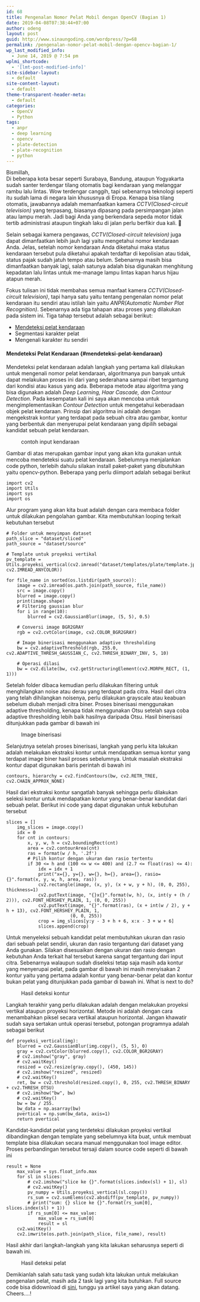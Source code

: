 ```yaml
---
id: 68
title: Pengenalan Nomor Pelat Mobil dengan OpenCV (Bagian 1)
date: 2019-04-08T07:38:44+07:00
author: odeng
layout: post
guid: http://www.sinaungoding.com/wordpress/?p=68
permalink: /pengenalan-nomor-pelat-mobil-dengan-opencv-bagian-1/
wp_last_modified_info:
  - June 14, 2019 @ 7:54 pm
wplmi_shortcode:
  - '[lmt-post-modified-info]'
site-sidebar-layout:
  - default
site-content-layout:
  - default
theme-transparent-header-meta:
  - default
categories:
  - OpenCV
  - Python
tags:
  - anpr
  - deep learning
  - opencv
  - plate-detection
  - plate-recognition
  - python
---
```

Bismillah,  
Di beberapa kota besar seperti Surabaya, Bandung, ataupun Yogyakarta sudah santer terdengar tilang otomatis bagi kendaraan yang melanggar rambu lalu lintas. Wow terdengar canggih, tapi sebenarnya teknologi seperti itu sudah lama di negara lain khususnya di Eropa. Kenapa bisa tilang otomatis, jawabannya adalah memanfaatkan kamera _CCTV(Closed-circuit television)_ yang terpasang, biasanya dipasang pada persimpangan jalan atau lampu merah. Jadi bagi Anda yang berkendara sepeda motor tidak tertib administrasi ataupun tingkah laku di jalan perlu berfikir dua kali. 🙂 

Selain sebagai kamera pengawas, _CCTV(Closed-circuit television)_ juga dapat dimanfaatkan lebih jauh lagi yaitu mengetahui nomor kendaraan Anda. Jelas, setelah nomor kendaraan Anda diketahui maka status kendaraan tersebut pula diketahui apakah terdaftar di kepolisian atau tidak, status pajak sudah jatuh tempo atau belum. Sebenarnya masih bisa dimanfaatkan banyak lagi, salah satunya adalah bisa digunakan menghitung kepadatan lalu lintas untuk me-manage lampu lintas kapan harus hijau atapun merah. 

Fokus tulisan ini tidak membahas semua manfaat kamera _CCTV(Closed-circuit television)_, tapi hanya satu yaitu tentang pengenalan nomor pelat kendaraan itu sendiri atau istilah lain yaitu _ANPR(Automatic Number Plat Recognition)_. Sebenarnya ada tiga tahapan atau proses yang dilakukan pada sistem ini. Tiga tahap tersebut adalah sebagai berikut:

  * [Mendeteksi pelat kendaraan](#mendeteksi-pelat-kendaraan)
  * Segmentasi karakter pelat
  * Mengenali karakter itu sendiri

#### Mendeteksi Pelat Kendaraan {#mendeteksi-pelat-kendaraan}

Mendeteksi pelat kendaraan adalah langkah yang pertama kali dilakukan untuk mengenali nomor pelat kendaraan, algoritmanya pun banyak untuk dapat melakukan proses ini dari yang sederahana sampai ribet tergantung dari kondisi atau kasus yang ada. Beberapa metode atau algoritma yang bisa digunakan adalah _Deep Learning, Haar Cascade, dan Contour Detection_. Pada kesempatan kali ini saya akan mencoba untuk mengimplementasikan _Contour Detection_ untuk mengetahui keberadaan objek pelat kendaraan. Prinsip dari algoritma ini adalah dengan mengekstrak kontur yang terdapat pada sebuah citra atau gambar, kontur yang berbentuk dan menyerupai pelat kendaraan yang dipilih sebagai kandidat sebuah pelat kendaraan.

<div class="wp-block-image">
  <figure class="aligncenter"><a href="/assets/images/2019/04/car6-1-e1554679360862.jpg" target="_blank" rel="noreferrer noopener"><img src="/assets/images/2019/04/car6-1-e1554679360862.jpg" alt="" class="wp-image-70" /></a><figcaption>contoh input kendaraan</figcaption></figure>
</div>

Gambar di atas merupakan gambar input yang akan kita gunakan untuk mencoba mendeteksi suatu pelat kendaraan. Sebelumnya menjalankan code python, terlebih dahulu silakan install paket-paket yang dibutuhkan yaitu opencv-python. Beberapa yang perlu diimport adalah sebagai berikut

<pre class="wp-block-code"><code>import cv2
import Utils
import sys
import os</code></pre>

Alur program yang akan kita buat adalah dengan cara membaca folder untuk dilakukan pengolahan gambar. Kita membutuhkan looping terkait kebutuhan tersebut

<pre class="wp-block-code"><code># Folder untuk menyimpan dataset
path_slice = "dataset/sliced"
path_source = "dataset/source"

# Template untuk proyeksi vertikal
pv_template = Utils.proyeksi_vertical(cv2.imread("dataset/templates/plate/template.jpg", cv2.IMREAD_ANYCOLOR))

for file_name in sorted(os.listdir(path_source)):
    image = cv2.imread(os.path.join(path_source, file_name))
    src = image.copy()
    blurred = image.copy()
    print(image.shape)
    # Filtering gaussian blur
    for i in range(10):
        blurred = cv2.GaussianBlur(image, (5, 5), 0.5)

    # Conversi image BGR2GRAY
    rgb = cv2.cvtColor(image, cv2.COLOR_BGR2GRAY)

    # Image binerisasi menggunakan adaptive thresholding
    bw = cv2.adaptiveThreshold(rgb, 255.0, cv2.ADAPTIVE_THRESH_GAUSSIAN_C, cv2.THRESH_BINARY_INV, 5, 10)

    # Operasi dilasi
    bw = cv2.dilate(bw, cv2.getStructuringElement(cv2.MORPH_RECT, (1, 1)))</code></pre>

Setelah folder dibaca kemudian perlu dilakukan filtering untuk menghilangkan noise atau derau yang terdapat pada citra. Hasil dari citra yang telah dihilangkan noisenya, perlu dilakukan grayscale atau keabuan sebelum diubah menjadi citra biner. Proses binerisasi menggunakan adaptive thresholding, kenapa tidak menggunakan Otsu setelah saya coba adaptive thresholding lebih baik hasilnya daripada Otsu. Hasil binerisasi ditunjukkan pada gambar di bawah ini

<div class="wp-block-image">
  <figure class="aligncenter"><img src="/assets/images/2019/04/bw-e1554704369755.jpg" alt="" class="wp-image-75" /><figcaption>Image binerisasi</figcaption></figure>
</div>

Selanjutnya setelah proses binerisasi, langkah yang perlu kita lakukan adalah melakukan ekstraksi kontur untuk mendapatkan semua kontur yang terdapat image biner hasil proses sebelumnya. Untuk masalah ekstraksi kontur dapat digunakan baris perintah di bawah ini

<pre class="wp-block-code"><code>contours, hierarchy = cv2.findContours(bw, cv2.RETR_TREE, cv2.CHAIN_APPROX_NONE)</code></pre>

Hasil dari ekstraksi kontur sangatlah banyak sehingga perlu dilakukan seleksi kontur untuk mendapatkan kontur yang benar-benar kandidat dari sebuah pelat. Berikut ini code yang dapat digunakan untuk kebutuhan tersebut

<pre class="wp-block-code"><code>slices = []
    img_slices = image.copy()
    idx = 0
    for cnt in contours:
        x, y, w, h = cv2.boundingRect(cnt)
        area = cv2.contourArea(cnt)
        ras = format(w / h, '.2f')
        # Pilih kontur dengan ukuran dan rasio tertentu
        if 30 &lt;= h and (100 &lt;= w &lt;= 400) and (2.7 &lt;= float(ras) &lt;= 4):
            idx = idx + 1
            print("x={}, y={}, w={}, h={}, area={}, rasio={}".format(x, y, w, h, area, ras))
            cv2.rectangle(image, (x, y), (x + w, y + h), (0, 0, 255), thickness=1)
            cv2.putText(image, "{}x{}".format(w, h), (x, int(y + (h / 2))), cv2.FONT_HERSHEY_PLAIN, 1, (0, 0, 255))
            cv2.putText(image, "{}".format(ras), (x + int(w / 2), y + h + 13), cv2.FONT_HERSHEY_PLAIN, 1,
                        (0, 0, 255))
            crop = img_slices[y:y - 3 + h + 6, x:x - 3 + w + 6]
            slices.append(crop)</code></pre>

Untuk menyeleksi sebuah kandidat pelat membutuhkan ukuran dan rasio dari sebuah pelat sendiri, ukuran dan rasio tergantung dari dataset yang Anda gunakan. Silakan disesuaikan dengan ukuran dan rasio dengan kebutuhan Anda terkait hal tersebut karena sangat tergantung dari input citra. Sebenarnya walaupun sudah diseleksi tetap saja masih ada kontur yang menyerupai pelat, pada gambar di bawah ini masih menyisakan 2 kontur yaitu yang pertama adalah kontur yang benar-benar pelat dan kontur bukan pelat yang ditunjukkan pada gambar di bawah ini. What is next to do?

<div class="wp-block-image">
  <figure class="aligncenter"><img src="/assets/images/2019/04/image-e1554704464312.jpg" alt="" class="wp-image-76" /><figcaption>Hasil deteksi kontur</figcaption></figure>
</div>

Langkah terakhir yang perlu dilakukan adalah dengan melakukan proyeksi vertikal ataupun proyeksi horizontal. Metode ini adalah dengan cara menambahkan piksel secara vertikal ataupun horizontal. Jangan khawatir sudah saya sertakan untuk operasi tersebut, potongan programnya adalah sebagai berikut

<pre class="wp-block-code"><code>def proyeksi_vertical(img):
    blurred = cv2.GaussianBlur(img.copy(), (5, 5), 0)
    gray = cv2.cvtColor(blurred.copy(), cv2.COLOR_BGR2GRAY)
    # cv2.imshow("gray", gray)
    # cv2.waitKey()
    resized = cv2.resize(gray.copy(), (450, 145))
    # cv2.imshow("resized", resized)
    # cv2.waitKey()
    ret, bw = cv2.threshold(resized.copy(), 0, 255, cv2.THRESH_BINARY + cv2.THRESH_OTSU)
    # cv2.imshow("bw", bw)
    # cv2.waitKey()
    bw = bw / 255.
    bw_data = np.asarray(bw)
    pvertical = np.sum(bw_data, axis=1)
    return pvertical</code></pre>

Kandidat-kandidat pelat yang terdeteksi dilakukan proyeksi vertikal dibandingkan dengan template yang sebelumnya kita buat, untuk membuat template bisa dilakukan secara manual menggunakan tool image editor. Proses perbandingan tersebut tersaji dalam source code seperti di bawah ini

<pre class="wp-block-code"><code>result = None
    max_value = sys.float_info.max
    for sl in slices:
        # cv2.imshow("slice ke {}".format(slices.index(sl) + 1), sl)
        # cv2.waitKey()
        pv_numpy = Utils.proyeksi_vertical(sl.copy())
        rs_sum = cv2.sumElems(cv2.absdiff(pv_template, pv_numpy))
        # print("sum: {} slice ke {}".format(rs_sum[0], slices.index(sl) + 1))
        if rs_sum[0] &lt;= max_value:
            max_value = rs_sum[0]
            result = sl
    cv2.waitKey()
    cv2.imwrite(os.path.join(path_slice, file_name), result)</code></pre>

Hasil akhir dari langkah-langkah yang kita lakukan seharusnya seperti di bawah ini.

<div class="wp-block-image">
  <figure class="aligncenter"><img src="/assets/images/2019/04/result.jpg" alt="" class="wp-image-77" srcset="/assets/images/2019/04/result.jpg 302w, /assets/images/2019/04/result-300x90.jpg 300w" sizes="(max-width: 302px) 100vw, 302px" /><figcaption>Hasil deteksi pelat</figcaption></figure>
</div>

Demikianlah salah satu task yang sudah kita lakukan untuk melakukan pengenalan pelat, masih ada 2 task lagi yang kita butuhkan. Full source code bisa didownload di <a rel="noreferrer noopener" aria-label="sini (opens in a new tab)" href="https://github.com/0d3ng/plate-detection-pi" target="_blank">sini</a>, tunggu ya artikel saya yang akan datang. Cheers&#8230;.!